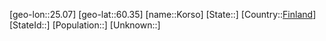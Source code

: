 ﻿---
location: [60.35,25.07]
type: City
tags:
- geo/City


SpocWebEntityId: 31583
isDeleted: false
confidential: public

---
[geo-lon::25.07]
[geo-lat::60.35]
[name::Korso]
[State::]
[Country::[Finland](geo/Continent/Europe/Finland.md)]
[StateId::]
[Population::]
[Unknown::]

